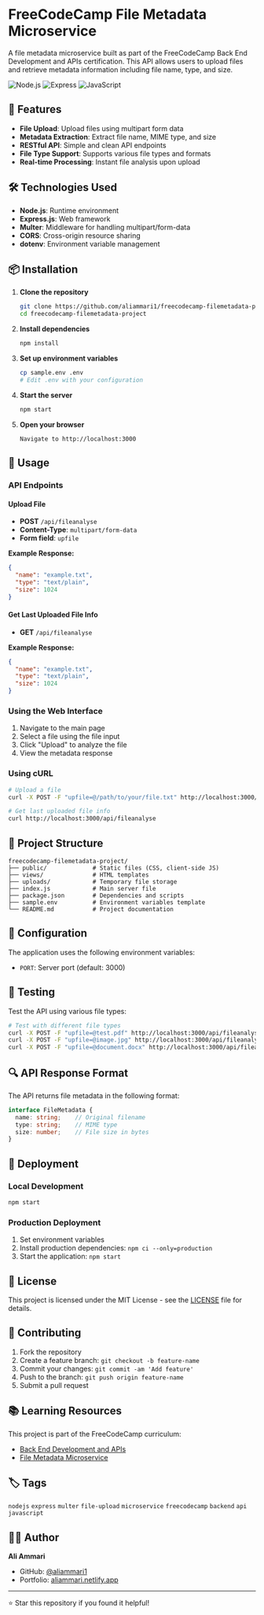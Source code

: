 # FreeCodeCamp File Metadata Microservice

A file metadata microservice built as part of the FreeCodeCamp Back End Development and APIs certification. This API allows users to upload files and retrieve metadata information including file name, type, and size.

![Node.js](https://img.shields.io/badge/Node.js-43853D?style=for-the-badge&logo=node.js&logoColor=white)
![Express](https://img.shields.io/badge/Express.js-404D59?style=for-the-badge)
![JavaScript](https://img.shields.io/badge/JavaScript-F7DF1E?style=for-the-badge&logo=javascript&logoColor=black)

## 🚀 Features

- **File Upload**: Upload files using multipart form data
- **Metadata Extraction**: Extract file name, MIME type, and size
- **RESTful API**: Simple and clean API endpoints
- **File Type Support**: Supports various file types and formats
- **Real-time Processing**: Instant file analysis upon upload

## 🛠️ Technologies Used

- **Node.js**: Runtime environment
- **Express.js**: Web framework
- **Multer**: Middleware for handling multipart/form-data
- **CORS**: Cross-origin resource sharing
- **dotenv**: Environment variable management

## 📦 Installation

1. **Clone the repository**
   ```bash
   git clone https://github.com/aliammari1/freecodecamp-filemetadata-project.git
   cd freecodecamp-filemetadata-project
   ```

2. **Install dependencies**
   ```bash
   npm install
   ```

3. **Set up environment variables**
   ```bash
   cp sample.env .env
   # Edit .env with your configuration
   ```

4. **Start the server**
   ```bash
   npm start
   ```

5. **Open your browser**
   ```
   Navigate to http://localhost:3000
   ```

## 🎯 Usage

### API Endpoints

#### Upload File
- **POST** `/api/fileanalyse`
- **Content-Type**: `multipart/form-data`
- **Form field**: `upfile`

**Example Response:**
```json
{
  "name": "example.txt",
  "type": "text/plain",
  "size": 1024
}
```

#### Get Last Uploaded File Info
- **GET** `/api/fileanalyse`

**Example Response:**
```json
{
  "name": "example.txt",
  "type": "text/plain",
  "size": 1024
}
```

### Using the Web Interface

1. Navigate to the main page
2. Select a file using the file input
3. Click "Upload" to analyze the file
4. View the metadata response

### Using cURL

```bash
# Upload a file
curl -X POST -F "upfile=@/path/to/your/file.txt" http://localhost:3000/api/fileanalyse

# Get last uploaded file info
curl http://localhost:3000/api/fileanalyse
```

## 📁 Project Structure

```
freecodecamp-filemetadata-project/
├── public/             # Static files (CSS, client-side JS)
├── views/              # HTML templates
├── uploads/            # Temporary file storage
├── index.js            # Main server file
├── package.json        # Dependencies and scripts
├── sample.env          # Environment variables template
└── README.md           # Project documentation
```

## 🔧 Configuration

The application uses the following environment variables:

- `PORT`: Server port (default: 3000)

## 🧪 Testing

Test the API using various file types:

```bash
# Test with different file types
curl -X POST -F "upfile=@test.pdf" http://localhost:3000/api/fileanalyse
curl -X POST -F "upfile=@image.jpg" http://localhost:3000/api/fileanalyse
curl -X POST -F "upfile=@document.docx" http://localhost:3000/api/fileanalyse
```

## 🔍 API Response Format

The API returns file metadata in the following format:

```typescript
interface FileMetadata {
  name: string;    // Original filename
  type: string;    // MIME type
  size: number;    // File size in bytes
}
```

## 🚀 Deployment

### Local Development
```bash
npm start
```

### Production Deployment
1. Set environment variables
2. Install production dependencies: `npm ci --only=production`
3. Start the application: `npm start`

## 📝 License

This project is licensed under the MIT License - see the [LICENSE](LICENSE) file for details.

## 🤝 Contributing

1. Fork the repository
2. Create a feature branch: `git checkout -b feature-name`
3. Commit your changes: `git commit -am 'Add feature'`
4. Push to the branch: `git push origin feature-name`
5. Submit a pull request

## 📚 Learning Resources

This project is part of the FreeCodeCamp curriculum:
- [Back End Development and APIs](https://www.freecodecamp.org/learn/back-end-development-and-apis/)
- [File Metadata Microservice](https://www.freecodecamp.org/learn/back-end-development-and-apis/back-end-development-and-apis-projects/file-metadata-microservice)

## 🏷️ Tags

`nodejs` `express` `multer` `file-upload` `microservice` `freecodecamp` `backend` `api` `javascript`

## 👨‍💻 Author

**Ali Ammari**
- GitHub: [@aliammari1](https://github.com/aliammari1)
- Portfolio: [aliammari.netlify.app](https://aliammari.netlify.app)

---

⭐ Star this repository if you found it helpful!